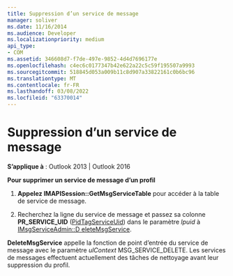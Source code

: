 ```yaml
---
title: Suppression d’un service de message
manager: soliver
ms.date: 11/16/2014
ms.audience: Developer
ms.localizationpriority: medium
api_type:
- COM
ms.assetid: 346608d7-f7de-497e-9852-4d4d7696177e
ms.openlocfilehash: c4ec6c0177347b42e622a22c5c59f195507a9993
ms.sourcegitcommit: 518845d053a009b11c8d907a33822161c0b6bc96
ms.translationtype: MT
ms.contentlocale: fr-FR
ms.lasthandoff: 03/08/2022
ms.locfileid: "63370014"
---
```

# <a name="deleting-a-message-service"></a>Suppression d’un service de message

  
  
**S’applique à** : Outlook 2013 | Outlook 2016 
  
 **Pour supprimer un service de message d’un profil**
  
1. **Appelez IMAPISession::GetMsgServiceTable** pour accéder à la table de service de message. 
    
2. Recherchez la ligne du service de message et passez sa colonne **PR_SERVICE_UID** ([PidTagServiceUid](pidtagserviceuid-canonical-property.md)) dans le paramètre _lpuid_ à [IMsgServiceAdmin::D eleteMsgService](imsgserviceadmin-deletemsgservice.md). 
    
 **DeleteMsgService** appelle la fonction de point d’entrée du service de message avec le paramètre  _ulContext_ MSG_SERVICE_DELETE. Les services de messages effectuent actuellement des tâches de nettoyage avant leur suppression du profil. 
  

